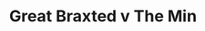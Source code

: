 ---
year: "1997"
serialNumber: "0206" 
game: "Great Braxted"
title: "Great Braxted v The Min"
gameLocation: ""
gameDate: ""
result: ""
resultType: ""
type: "game"
---
